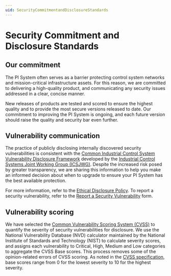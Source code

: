 ```yaml
---
uid: SecurityCommitmentandDisclosureStandards
---
```


# Security Commitment and Disclosure Standards

## Our commitment

The PI System often serves as a barrier protecting control system networks and mission-critical infrastructure assets. For this reason, we are committed to delivering a high-quality product, and communicating any security issues addressed in a clear, concise manner.  

New releases of products are tested and scored to ensure the highest quality and to provide the most secure versions released to date. Our commitment to improving the PI System is ongoing, and each future version should raise the quality and security bar even further.  

## Vulnerability communication

The practice of publicly disclosing internally discovered security vulnerabilities is consistent with the [Common Industrial Control System Vulnerability Disclosure Framework](https://www.first.org/cvss/v2/guide) developed by the [Industrial Control Systems Joint Working Group (ICSJWG)](https://us-cert.cisa.gov/ics/Industrial-Control-Systems-Joint-Working-Group-ICSJWG). Despite the increased risk posed by greater transparency, we are sharing this information to help you make an informed decision about when to upgrade to ensure your PI System has the best available protection.  

For more information, refer to the [Ethical Disclosure Policy](https://www.aveva.com/en/legal/osisoft-terms-and-conditions/osisoft-ethical-disclosure/). To report a security vulnerability, refer to the [Report a Security Vulnerability](https://www.aveva.com/en/legal/osisoft-terms-and-conditions/report-security/) form.  

## Vulnerability scoring

We have selected the [Common Vulnerability Scoring System (CVSS)](https://www.first.org/cvss/) to quantify the severity of security vulnerabilities for disclosure. We use the National Vulnerability Database (NVD) calculator maintained by the National Institute of Standards and Technology (NIST) to calculate severity scores, and assigns each vulnerability to Critical, High, Medium and Low categories to aggregate the CVSS Base scores. This process removes some of the opinion-related errors of CVSS scoring. As noted in the [CVSS specification](https://www.first.org/cvss/specification-document), base scores range from 0 for the lowest severity to 10 for the highest severity.
